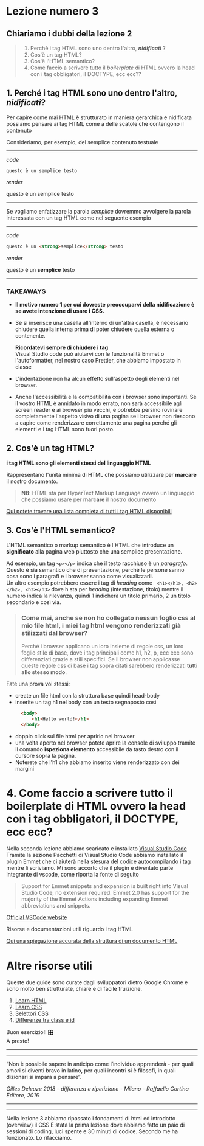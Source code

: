 
# Lezione numero 3


## Chiariamo i dubbi della lezione 2
> 
> 1. Perchè i tag HTML sono uno dentro l'altro, _**nidificati**_ ?
> 2. Cos'è un tag HTML?
> 3. Cos'è l'HTML semantico?
> 4. Come faccio a scrivere tutto il _boilerplate_ di HTML ovvero la head con i tag obbligatori, il DOCTYPE, ecc ecc??


## 1. Perché i tag HTML sono uno dentro l'altro, _**nidificati**_?
Per capire come mai HTML è strutturato in maniera gerarchica e nidificata possiamo pensare ai tag HTML come a delle scatole che contengono il contenuto

Consideriamo, per esempio, del semplice contenuto testuale


---
_code_
```
questo è un semplice testo
```
_render_

questo è un semplice testo


---

Se vogliamo enfatizzare la parola _semplice_ dovremmo avvolgere la parola interessata con un tag HTML come nel seguente esempio

---

_code_
```html
questo è un <strong>semplice</strong> testo
```
_render_

questo è un **semplice** testo


---

### TAKEAWAYS
- **Il motivo numero 1 per cui dovreste preoccuparvi della nidificazione è se avete intenzione di usare i CSS.**
  
- Se si inserisce una casella all'interno di un'altra casella, è necessario chiudere quella interna prima di poter chiudere quella esterna o contenente.

    **Ricordatevi sempre di chiudere i tag** \
    Visual Studio code può aiutarvi con le funzionalità Emmet o l'autoformatter, nel nostro caso Prettier, che abbiamo impostato in classe
  
- L'indentazione non ha alcun effetto sull'aspetto degli elementi nel browser.

- Anche l'accessibilità e la compatibilità con i browser sono importanti. Se il vostro HTML è annidato in modo errato, non sarà accessibile agli screen reader e ai browser più vecchi, e potrebbe persino rovinare completamente l'aspetto visivo di una pagina se i browser non riescono a capire come renderizzare correttamente una pagina perché gli elementi e i tag HTML sono fuori posto. 


## 2. Cos'è un tag HTML?
**i tag HTML sono gli elementi stessi del linguaggio HTML**

Rappresentano l'unità minima di HTML che possiamo utilizzare per **marcare** il nostro documento. 

> **NB**:
HTML sta per HyperText Markup Language ovvero un linguaggio che possiamo usare per **marcare** il nostro documento

[Qui potete trovare una lista completa di tutti i tag HTML disponibili](https://developer.mozilla.org/en-US/docs/Web/HTML/Element)


## 3. Cos'è l'HTML semantico?
L'HTML semantico o markup semantico è l'HTML che introduce un **significato** alla pagina web piuttosto che una semplice presentazione. 

Ad esempio, un tag ```<p></p>``` indica che il testo racchiuso è un _paragrafo_. Questo è sia semantico che di presentazione, perché le persone sanno cosa sono i paragrafi e i browser sanno come visualizzarli.  
Un altro esempio potrebbero essere i tag di _heading_ come ``` <h1></h1>, <h2></h2>, <h3></h3>``` dove h sta per _heading_ (intestazione, titolo) mentre il numero indica la rilevanza, quindi 1 indicherà un titolo primario, 2 un titolo secondario e così via. 


>### Come mai, anche se non ho collegato nessun foglio css al mio file html, i miei tag html vengono renderizzati già stilizzati dal browser?
>Perché i browser applicano un loro insieme di regole css, un loro foglio stile di base, dove i tag principali come h1, h2, p, ecc ecc sono differenziati grazie a stili specifici. 
Se il browser non applicasse queste regole css di base i tag sopra citati sarebbero renderizzati **tutti allo stesso modo**. 

Fate una prova voi stessi:
- create un file html con la struttura base quindi head-body
- inserite un tag h1 nel body con un testo segnaposto così
  ```html
    <body>
        <h1>Hello world!</h1>
    </body>
  ````
- doppio click sul file html per aprirlo nel browser
- una volta aperto nel browser potete aprire la console di sviluppo tramite il comando **ispeziona elemento** accessibile da tasto destro con il cursore sopra la pagina.
- Noterete che l'h1 che abbiamo inserito viene renderizzato con dei margini


# 4. Come faccio a scrivere tutto il boilerplate di HTML ovvero la head con i tag obbligatori, il DOCTYPE, ecc ecc?

Nella seconda lezione abbiamo scaricato e installato [Visual Studio Code](https://code.visualstudio.com/)
Tramite la sezione Pacchetti di Visual Studio Code abbiamo installato il plugin Emmet che ci aiuterà nella stesura del codice autocompilando i tag mentre li scriviamo. 
Mi sono accorto che il plugin è diventato parte integrante di vscode, come riporta la fonte di seguito

>Support for Emmet snippets and expansion is built right into Visual Studio Code, no extension required. Emmet 2.0 has support for the majority of the Emmet Actions including expanding Emmet abbreviations and snippets.

[Official VSCode website](https://code.visualstudio.com/docs/editor/emmet)

Risorse e documentazioni utili riguardo i tag HTML

[Qui una spiegazione accurata della struttura di un documento HTML](https://web.dev/learn/html/document-structure/)




# Altre risorse utili 
Queste due guide sono curate dagli sviluppatori dietro Google Chrome e sono molto ben strutturate, chiare e di facile fruizione.

1. [Learn HTML](https://web.dev/learn/html/)
2. [Learn CSS](https://web.dev/learn/css/)
3. [Selettori CSS](https://web.dev/learn/css/selectors/)
4. [Differenze tra class e id](https://www.educative.io/answers/css-class-vs-id)


Buon esercizio!! 🎛️\
A presto! 

___ 
___ 


“Non è possibile sapere in anticipo come l’individuo apprenderà - per quali amori si diventi bravo in latino, per quali incontri si è filosofi, in quali dizionari si impara a pensare”.

_Gilles Deleuze 2018 - differenza e ripetizione - Milano - Raffaello Cortina Editore, 2016_
___ 

___ 



Nella lezione 3 abbiamo ripassato i fondamenti di html ed introdotto (overview) il CSS
È stata la prima lezione dove abbiamo fatto un paio di sessioni di coding, luci spente e 30 minuti di codice.
Secondo me ha funzionato. Lo rifacciamo.

